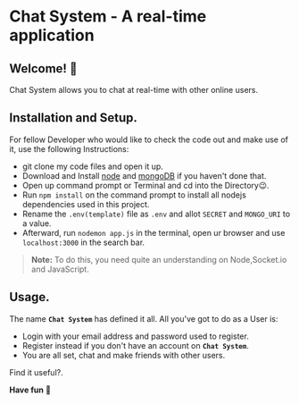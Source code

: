 # Chat System - A real-time application


## Welcome! 👋


Chat System allows you to chat at real-time with other online users.

## Installation and Setup.

For fellow Developer who would like to check the code out and make use of it, use the following Instructions:

- git clone my code files and open it up.
- Download and Install [node](https://nodejs.org/en/) and [mongoDB](https://www.mongodb.com/) if you haven't done that. 
- Open up command prompt or Terminal and cd into the Directory😉.
- Run `npm install` on the command prompt to install all nodejs dependencies used in this project.
- Rename the `.env(template)` file as `.env` and allot `SECRET` and `MONGO_URI` to a value.
- Afterward, run `nodemon app.js` in the terminal, open ur browser and use `localhost:3000` in the search bar.

>**Note:** To do this, you need quite an understanding on Node,Socket.io and JavaScript.

## Usage.
The name **`Chat System`** has defined it all. All you've got to do as a User is:

- Login with your email address and password used to register.
- Register instead if you don't have an account on **`Chat System`**.
- You are all set, chat and make friends with other users.



Find it useful?.

**Have fun** 🚀
